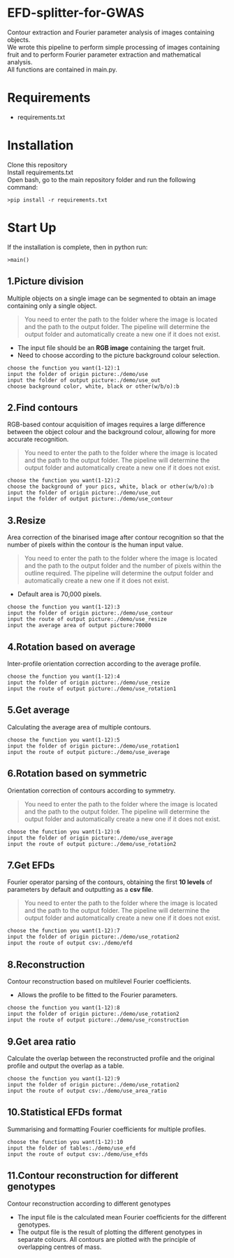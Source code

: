 # EFD-splitter-for-GWAS

Contour extraction and Fourier parameter analysis of images containing objects.  
We wrote this pipeline to perform simple processing of images containing fruit and to perform Fourier parameter extraction and mathematical analysis.  
All functions are contained in main.py.

# Requirements
 - requirements.txt
 
# Installation

Clone this repository  
Install requirements.txt  
Open bash, go to the main repository folder and run the following command:
```
>pip install -r requirements.txt
```
# Start Up
If the installation is complete, then in python run:
```
>main()
```

## 1.Picture division

Multiple objects on a single image can be segmented to obtain an image containing only a single object. 
>You need to enter the path to the folder where the image is located and the path to the output folder. The pipeline will determine the output folder and automatically create a new one if it does not exist.

 - The input file should be an **RGB image** containing the target fruit.
 - Need to choose according to the picture background colour selection.

```
choose the function you want(1-12):1
input the folder of origin picture:./demo/use
input the folder of output picture:./demo/use_out
choose background color, white, black or other(w/b/o):b
```
 
## 2.Find contours

RGB-based contour acquisition of images requires a large difference between the object colour and the background colour, allowing for more accurate recognition.
>You need to enter the path to the folder where the image is located and the path to the output folder. The pipeline will determine the output folder and automatically create a new one if it does not exist.

```
choose the function you want(1-12):2
choose the background of your pics, white, black or other(w/b/o):b
input the folder of origin picture:./demo/use_out
input the folder of output picture:./demo/use_contour
```
## 3.Resize

Area correction of the binarised image after contour recognition so that the number of pixels within the contour is the human input value.
>You need to enter the path to the folder where the image is located and the path to the output folder and the number of pixels within the outline required. The pipeline will determine the output folder and automatically create a new one if it does not exist.

 - Default area is 70,000 pixels.
```
choose the function you want(1-12):3
input the folder of origin picture:./demo/use_contour
input the route of output picture:./demo/use_resize
input the average area of output picture:70000
```
## 4.Rotation based on average

Inter-profile orientation correction according to the average profile.
```
choose the function you want(1-12):4
input the folder of origin picture:./demo/use_resize
input the route of output picture:./demo/use_rotation1
```

## 5.Get average

Calculating the average area of multiple contours.
```
choose the function you want(1-12):5
input the folder of origin picture:./demo/use_rotation1
input the route of output picture:./demo/use_average
```

## 6.Rotation based on symmetric

Orientation correction of contours according to symmetry.
>You need to enter the path to the folder where the image is located and the path to the output folder. The pipeline will determine the output folder and automatically create a new one if it does not exist.
```
choose the function you want(1-12):6
input the folder of origin picture:./demo/use_average
input the route of output picture:./demo/use_rotation2
```

## 7.Get EFDs

Fourier operator parsing of the contours, obtaining the first **10 levels** of parameters by default and outputting as a **csv file**.
>You need to enter the path to the folder where the image is located and the path to the output folder. The pipeline will determine the output folder and automatically create a new one if it does not exist.
```
choose the function you want(1-12):7
input the folder of origin picture:./demo/use_rotation2
input the route of output csv:./demo/efd
```

## 8.Reconstruction
Contour reconstruction based on multilevel Fourier coefficients.
 - Allows the profile to be fitted to the Fourier parameters.
```
choose the function you want(1-12):8
input the folder of origin picture:./demo/use_rotation2
input the route of output picture:./demo/use_rconstruction
```

## 9.Get area ratio

Calculate the overlap between the reconstructed profile and the original profile and output the overlap as a table.
```
choose the function you want(1-12):9
input the folder of origin picture:./demo/use_rotation2
input the route of output csv:./demo/use_area_ratio
```

## 10.Statistical EFDs format
Summarising and formatting Fourier coefficients for multiple profiles.
```
choose the function you want(1-12):10
input the folder of tables:./demo/use_efd
input the route of output csv:./demo/use_efds
```

## 11.Contour reconstruction for different genotypes
Contour reconstruction according to different genotypes

 - The input file is the calculated mean Fourier coefficients for the different genotypes.
 - The output file is the result of plotting the different genotypes in separate colours. All contours are plotted with the principle of overlapping centres of mass.
